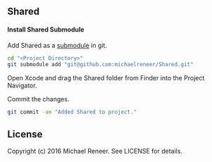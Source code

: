 ## Shared

#### Install Shared Submodule

Add Shared as a [submodule][] in git.

```bash
cd "<Project Directory>"
git submodule add "git@github.com:michaelreneer/Shared.git"
```

Open Xcode and drag the Shared folder from Finder into the Project Navigator.

Commit the changes.

```bash
git commit -am "Added Shared to project."
```

## License

Copyright (c) 2016 Michael Reneer. See LICENSE for details.

[submodule]: http://git-scm.com/book/en/Git-Tools-Submodules "Submodule"
